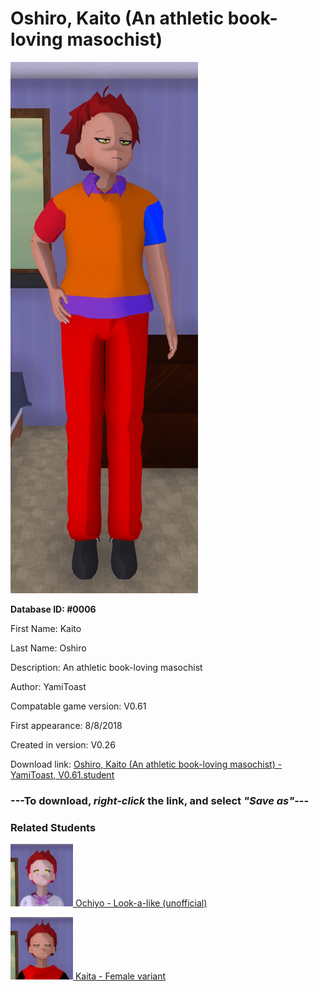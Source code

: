 # Oshiro, Kaito (An athletic book-loving masochist)

<img src="../../Files/Images/Oshiro, Kaito (An athletic book-loving masochist).png" title="Oshiro, Kaito (An athletic book-loving masochist) - YamiToast, V0.61">

**Database ID: #0006**

First Name: Kaito

Last Name: Oshiro

Description: An athletic book-loving masochist

Author: YamiToast

Compatable game version: V0.61

First appearance: 8/8/2018

Created in version: V0.26

Download link: <a href="https://raw.githubusercontent.com/Arbiter1223/Daigaku-Gurashi-Custom-Students/master/Files/Student%20Files/Oshiro%2C%20Kaito%20(An%20athletic%20book-loving%20masochist)%20-%20YamiToast%2C%20V0.61.student">Oshiro, Kaito (An athletic book-loving masochist) - YamiToast, V0.61.student</a>

### ---**To download, _right-click_ the link, and select _"Save as"_**---

### Related Students

<a href="Asuhara, Ochiyo (A peculiar girl who is sometimes mistaken for Kaito).md"><img src="../../Files/Thumbs/Asuhara, Ochiyo (A peculiar girl who is sometimes mistaken for Kaito).png" height="100" width="100" title="Asuhara, Ochiyo (A peculiar girl who is sometimes mistaken for Kaito) - Rando Studenta, V0.61"></a><a href="Asuhara, Ochiyo (A peculiar girl who is sometimes mistaken for Kaito).md"> Ochiyo - Look-a-like (unofficial)</a>

<a href="Oshiro, Kaita (A female athletic book-loving masochist).md"><img src="../../Files/Thumbs/Oshiro, Kaita (A female athletic book-loving masochist).png" height="100" width="100" title="Oshiro, Kaita (A female athletic book-loving masochist) - Camden, V0.61"></a><a href="Oshiro, Kaita (A female athletic book-loving masochist).md"> Kaita - Female variant</a>

